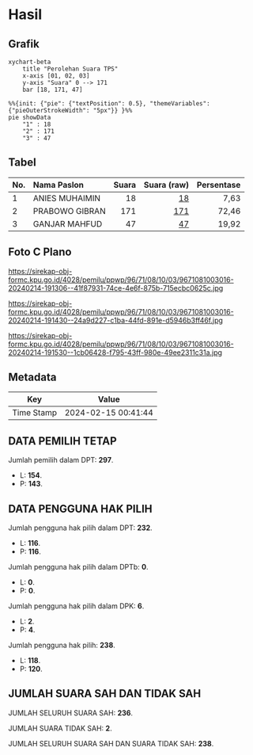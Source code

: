 # Hasil

## Grafik

```mermaid
xychart-beta
    title "Perolehan Suara TPS"
    x-axis [01, 02, 03]
    y-axis "Suara" 0 --> 171
    bar [18, 171, 47]
```

```mermaid
%%{init: {"pie": {"textPosition": 0.5}, "themeVariables": {"pieOuterStrokeWidth": "5px"}} }%%
pie showData
    "1" : 18
    "2" : 171
    "3" : 47
```

## Tabel

| No. | Nama Paslon    | Suara | Suara (raw) | Persentase |
|:--- |:-------------- | -----:| -----------:| ----------:|
| 1   | ANIES MUHAIMIN | 18    | [18][p-1]   | 7,63       |
| 2   | PRABOWO GIBRAN | 171   | [171][p-2]  | 72,46      |
| 3   | GANJAR MAHFUD  | 47    | [47][p-3]   | 19,92      |


[p-1]: https://github.com/gigit-pemilu/pemilu-2024-96-papua-barat-daya/blob/main/pilpres/hitung-suara/sub/96-papua-barat-daya/sub/71-kota-sorong/sub/08-klaurung/sub/1003-klasaman/sub/016-tps/sub/paslon-1.txt
[p-2]: https://github.com/gigit-pemilu/pemilu-2024-96-papua-barat-daya/blob/main/pilpres/hitung-suara/sub/96-papua-barat-daya/sub/71-kota-sorong/sub/08-klaurung/sub/1003-klasaman/sub/016-tps/sub/paslon-2.txt
[p-3]: https://github.com/gigit-pemilu/pemilu-2024-96-papua-barat-daya/blob/main/pilpres/hitung-suara/sub/96-papua-barat-daya/sub/71-kota-sorong/sub/08-klaurung/sub/1003-klasaman/sub/016-tps/sub/paslon-3.txt

## Foto C Plano

https://sirekap-obj-formc.kpu.go.id/4028/pemilu/ppwp/96/71/08/10/03/9671081003016-20240214-191306--41f87931-74ce-4e6f-875b-715ecbc0625c.jpg

https://sirekap-obj-formc.kpu.go.id/4028/pemilu/ppwp/96/71/08/10/03/9671081003016-20240214-191430--24a9d227-c1ba-44fd-891e-d5946b3ff46f.jpg

https://sirekap-obj-formc.kpu.go.id/4028/pemilu/ppwp/96/71/08/10/03/9671081003016-20240214-191530--1cb06428-f795-43ff-980e-49ee2311c31a.jpg


## Metadata

| Key        | Value               |
| ---------- | ------------------- |
| Time Stamp | 2024-02-15 00:41:44 |


## DATA PEMILIH TETAP

Jumlah pemilih dalam DPT: **297**.
 * L: **154**.
 * P: **143**.

## DATA PENGGUNA HAK PILIH

Jumlah pengguna hak pilih dalam DPT: **232**.
 * L: **116**.
 * P: **116**.

Jumlah pengguna hak pilih dalam DPTb: **0**.
 * L: **0**.
 * P: **0**.

Jumlah pengguna hak pilih dalam DPK: **6**.
 * L: **2**.
 * P: **4**.

Jumlah pengguna hak pilih: **238**.
 * L: **118**.
 * P: **120**.

## JUMLAH SUARA SAH DAN TIDAK SAH

JUMLAH SELURUH SUARA SAH: **236**.

JUMLAH SUARA TIDAK SAH: **2**.

JUMLAH SELURUH SUARA SAH DAN SUARA TIDAK SAH: **238**.


